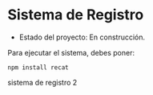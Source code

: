 <h1>Sistema de Registro</h1>

- Estado del proyecto: En construcción.

Para ejecutar el sistema, debes poner:

```npm install recat```

sistema de registro 2
